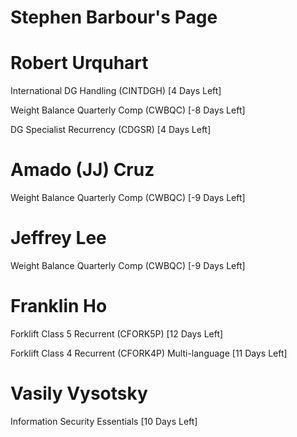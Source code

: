 # Stephen Barbour's Page




# Robert Urquhart


International DG Handling (CINTDGH) [4 Days Left]

Weight Balance Quarterly Comp (CWBQC) [-8 Days Left]

DG Specialist Recurrency (CDGSR) [4 Days Left]



# Amado (JJ) Cruz


Weight Balance Quarterly Comp (CWBQC) [-9 Days Left]



# Jeffrey Lee


Weight Balance Quarterly Comp (CWBQC) [-9 Days Left]



# Franklin Ho


Forklift Class 5 Recurrent (CFORK5P) [12 Days Left]

Forklift Class 4 Recurrent (CFORK4P) Multi-language [11 Days Left]



# Vasily Vysotsky


Information Security Essentials [10 Days Left]



